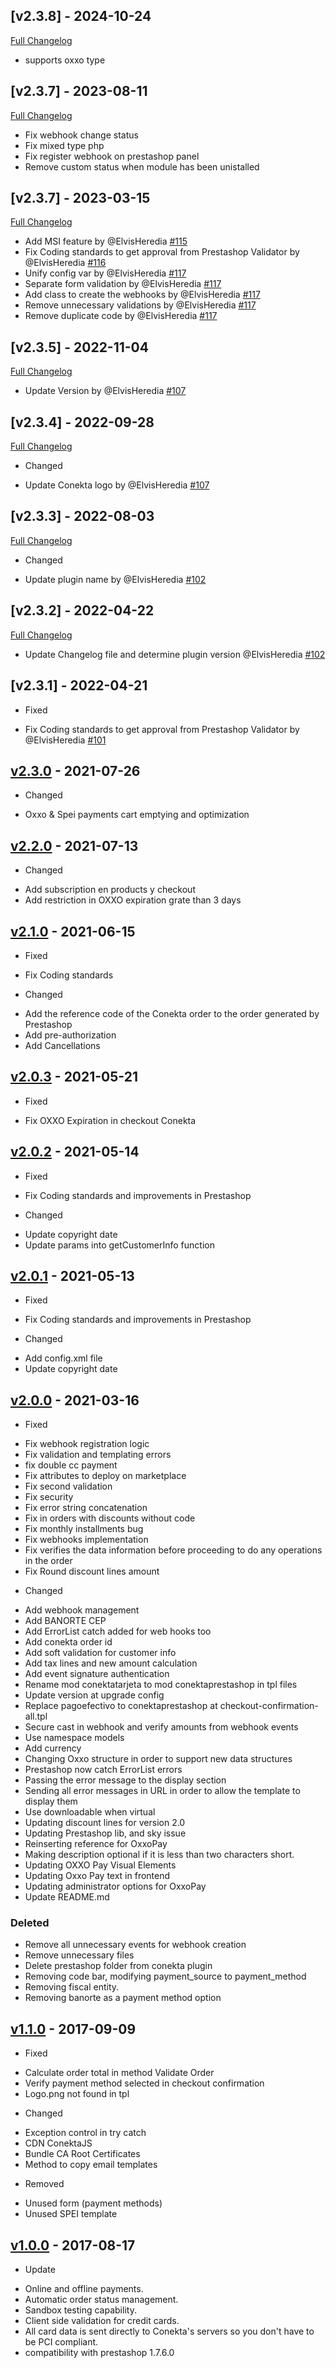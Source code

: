 ## [v2.3.8] - 2024-10-24
[Full Changelog](https://github.com/conekta/conekta_prestashop/compare/2.3.7...2.3.7)
 - supports oxxo type
## [v2.3.7] - 2023-08-11
[Full Changelog](https://github.com/conekta/conekta_prestashop/compare/2.3.7...2.3.7)
 - Fix webhook change status
 - Fix mixed type php
 - Fix register webhook on prestashop panel
 - Remove custom status when module has been unistalled 
## [v2.3.7] - 2023-03-15
[Full Changelog](https://github.com/conekta/conekta_prestashop/compare/2.3.5...2.3.7)
- Add MSI feature by @ElvisHeredia [#115](https://github.com/conekta/conekta_prestashop/pull/115)
- Fix Coding standards to get approval from Prestashop Validator by @ElvisHeredia [#116](https://github.com/conekta/conekta_prestashop/pull/116)
- Unify config var by @ElvisHeredia [#117](https://github.com/conekta/conekta_prestashop/pull/117)
- Separate form validation by @ElvisHeredia [#117](https://github.com/conekta/conekta_prestashop/pull/117)
- Add class to create the webhooks by @ElvisHeredia [#117](https://github.com/conekta/conekta_prestashop/pull/117)
- Remove unnecessary validations by @ElvisHeredia [#117](https://github.com/conekta/conekta_prestashop/pull/117)
- Remove duplicate code by @ElvisHeredia [#117](https://github.com/conekta/conekta_prestashop/pull/117)

## [v2.3.5] - 2022-11-04
[Full Changelog](https://github.com/conekta/conekta_prestashop/compare/2.3.4...2.3.5)
- Update Version by @ElvisHeredia [#107](https://github.com/conekta/conekta_prestashop/pull/107)

## [v2.3.4] - 2022-09-28
[Full Changelog](https://github.com/conekta/conekta_prestashop/compare/2.3.3...2.3.4)
* Changed
- Update Conekta logo by @ElvisHeredia [#107](https://github.com/conekta/conekta_prestashop/pull/107)

## [v2.3.3] - 2022-08-03
[Full Changelog](https://github.com/conekta/conekta_prestashop/compare/1.1.0...2.3.3)
* Changed
- Update plugin name by @ElvisHeredia [#102](https://github.com/conekta/conekta_prestashop/pull/102)

## [v2.3.2] - 2022-04-22
[Full Changelog](https://github.com/conekta/conekta_prestashop/compare/1.1.0...2.3.3)
- Update Changelog file and determine plugin version @ElvisHeredia [#102](https://github.com/conekta/conekta_prestashop/pull/102)

## [v2.3.1] - 2022-04-21
* Fixed
- Fix Coding standards to get approval from Prestashop Validator by @ElvisHeredia [#101](https://github.com/conekta/conekta_prestashop/pull/101)

## [v2.3.0](https://github.com/conekta/conekta_prestashop/pull/98) - 2021-07-26
* Changed
- Oxxo & Spei payments cart emptying and optimization

## [v2.2.0](https://github.com/conekta/conekta_prestashop/pull/97) - 2021-07-13
* Changed
- Add subscription en products y checkout
- Add restriction in OXXO expiration grate than 3 days

## [v2.1.0](https://github.com/conekta/conekta_prestashop/pull/96) - 2021-06-15
* Fixed
- Fix Coding standards

* Changed
- Add the reference code of the Conekta order to the order generated by Prestashop
- Add pre-authorization
- Add Cancellations

## [v2.0.3](https://github.com/conekta/conekta_prestashop/pull/94) - 2021-05-21
* Fixed
- Fix OXXO Expiration in checkout Conekta

## [v2.0.2](https://github.com/conekta/conekta_prestashop/pull/93) - 2021-05-14
* Fixed
- Fix Coding standards and improvements in Prestashop

* Changed
- Update copyright date
- Update params into getCustomerInfo function

## [v2.0.1](https://github.com/conekta/conekta_prestashop/pull/92) - 2021-05-13
* Fixed
- Fix Coding standards and improvements in Prestashop

* Changed
- Add config.xml file
- Update copyright date

## [v2.0.0](https://github.com/conekta/conekta_prestashop/pull/91) - 2021-03-16
* Fixed
- Fix webhook registration logic
- Fix validation and templating errors
- fix double cc payment
- Fix attributes to deploy on marketplace
- Fix second validation
- Fix security
- Fix error string concatenation
- Fix in orders with discounts without code
- Fix monthly installments bug
- Fix webhooks implementation
- Fix verifies the data information before proceeding to do any operations in the order
- Fix Round discount lines amount

* Changed
- Add webhook management
- Add BANORTE CEP
- Add ErrorList catch added for web hooks too
- Add conekta order id
- Add soft validation for customer info
- Add tax lines and new amount calculation
- Add event signature authentication
- Rename mod conektatarjeta to mod conektaprestashop in tpl files
- Update version at upgrade config
- Replace pagoefectivo to conektaprestashop at checkout-confirmation-all.tpl
- Secure cast in webhook and verify amounts from webhook events
- Use namespace models
- Add currency
- Changing Oxxo structure in order to support new data structures
- Prestashop now catch ErrorList errors
- Passing the error message to the display section
- Sending all error messages in URL in order to allow the template to display them
- Use downloadable when virtual
- Updating discount lines for version 2.0
- Updating Prestashop lib, and sky issue
- Reinserting reference for OxxoPay
- Making description optional if it is less than two characters short.
- Updating OXXO Pay Visual Elements
- Updating Oxxo Pay text in frontend
- Updating administrator options for OxxoPay
- Update README.md

### Deleted
- Remove all unnecessary events for webhook creation
- Remove unnecessary files
- Delete prestashop folder from conekta plugin
- Removing code bar, modifying payment_source to payment_method
- Removing fiscal entity.
- Removing banorte as a payment method option

## [v1.1.0](https://github.com/conekta/conekta_prestashop/releases/tag/v1.1.0) - 2017-09-09
* Fixed
-   Calculate order total in method Validate Order
-   Verify payment method selected in checkout confirmation
-   Logo.png not found in tpl

* Changed
-   Exception control in try catch
-   CDN ConektaJS
-   Bundle CA Root Certificates
-   Method to copy email templates

* Removed
-   Unused form (payment methods)
-   Unused SPEI template

## [v1.0.0](https://github.com/conekta/conekta_prestashop/releases/tag/v1.0.0) - 2017-08-17
* Update
- Online and offline payments.
- Automatic order status management.
- Sandbox testing capability.
- Client side validation for credit cards.
- All card data is sent directly to Conekta's servers so you don't have to be PCI compliant.
- compatibility with prestashop 1.7.6.0
